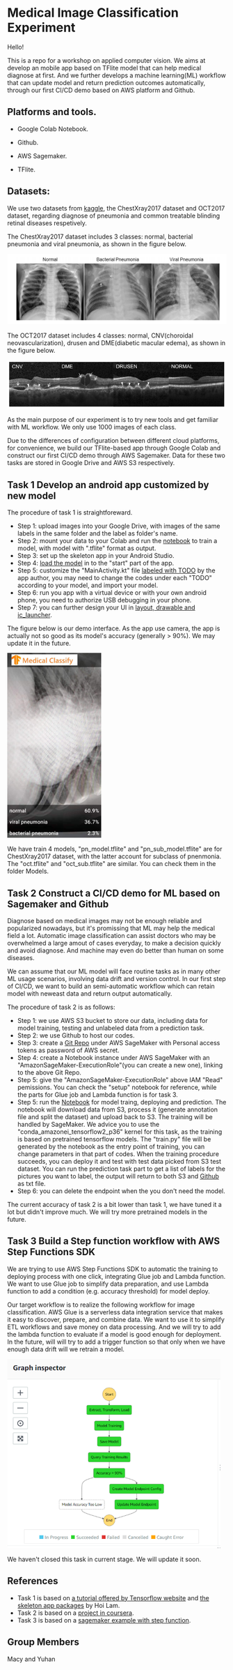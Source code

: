 # Medical Image Classification Experiment

Hello!

This is a repo for a workshop on applied computer vision. We aims at develop an mobile app based on TFlite model that can help medical diagnose at first. And we further develops a machine learning(ML) workflow that can update model and return prediction outcomes automatically, through our first CI/CD demo based on AWS platform and Github.


## Platforms and tools.

- Google Colab Notebook.

- Github.

- AWS Sagemaker.

- TFlite.

## Datasets:

We use two datasets from [kaggle](https://data.mendeley.com/datasets/rscbjbr9sj/2), the ChestXray2017 dataset and OCT2017 dataset, regarding diagnose of pneumonia and common treatable blinding retinal diseases respetively.

The ChestXray2017 dataset includes 3 classes: normal, bacterial pneumonia and viral pneumonia, as shown in the figure below.

![ChestXray2017](Images/ChestXray2017.PNG)

The OCT2017 dataset includes 4 classes: normal, CNV(choroidal neovascularization), drusen and DME(diabetic macular edema), as shown in the figure below.

![OCT2017](Images/OCT2017.PNG)

As the main purpose of our experiment is to try new tools and get familiar with ML workflow. We only use 1000 images of each class.

Due to the differences of configuration between different cloud platforms, for convenience, we build our TFlite-based app through Google Colab and construct our first CI/CD demo through AWS Sagemaker. Data for these two tasks are stored in Google Drive and AWS S3 respectively.

## Task 1 Develop an android app customized by new model

The procedure of task 1 is straightforeward.

- Step 1: upload images into your Google Drive, with images of the same labels in the same folder and the label as folder's name.
- Step 2: mount your data to your Colab and run the [notebook](Notebooks/Medical_Classification_with_TFLite_Model_Maker.ipynb) to train a model, with model with ".tflite" format as output. 
- Step 3: set up the skeleton app in your Android Studio.
- Step 4: [load the model](Images/Load_model.PNG) in to the "start" part of the app.
- Step 5: customize the "MainActivity.kt" file [labeled with TODO](Images/TODO.PNG) by the app author, you may need to change the codes under each "TODO" according to your model, and import your model.
- Step 6: run you app with a virtual device or with your own android phone, you need to authorize USB debugging in your phone.
- Step 7: you can further design your UI in [layout, drawable and ic_launcher](Images/UI.PNG). 

The figure below is our demo interface. As the app use camera, the app is actually not so good as its model's accuracy (generally > 90%). We may update it in the future.

<img src="Images/OUTPUT.jpg" width="216" height="424" alt="output"/><br/>

We have train 4 models, "pn_model.tflite" and "pn_sub_model.tflite" are for ChestXray2017 dataset, with the latter account for subclass of pnenmonia. The "oct.tflite" and "oct_sub.tflite" are similar. You can check them in the folder Models.

## Task 2 Construct a CI/CD demo for ML based on Sagemaker and Github

Diagnose based on medical images may not be enough reliable and popularized nowadays, but it's promissing that ML may help the medical field a lot. Automatic image classification can assist doctors who may be overwhelmed a large amout of cases everyday, to make a decision quickly and avoid diagnose. And machine may even do better than human on some diseases. 

We can assume that our ML model will face routine tasks as in many other ML usage scenarios, involving data drift and version control. In our first step of CI/CD, we want to build an semi-automatic workflow which can retain model with neweast data and return output automatically. 

The procedure of task 2 is as follows:
- Step 1: we use AWS S3 bucket to store our data, including data for model training, testing and unlabeled data from a prediction task.
- Step 2: we use Github to host our codes.
- Step 3: create a [Git Repo](Images/GitRepo.PNG) under AWS SageMaker with Personal access tokens as password of AWS secret.
- Step 4: create a Notebook instance under AWS SageMaker with an "AmazonSageMaker-ExecutionRole"(you can create a new one), linking to the above Git Repo.
- Step 5: give the "AmazonSageMaker-ExecutionRole" above IAM "Read" pemissions. You can check the "setup" notebook for reference, while the parts for Glue job and Lambda function is for task 3.
- Step 5: run the [Notebook](Notebooks/Medical_Classification_with_SageMaker_TF.ipynb) for model traing, deploying and prediction. The notebook will download data from S3, process it (generate annotation file and split the dataset) and upload back to S3. The training will be handled by SageMaker. We advice you to use the "conda_amazonei_tensorflow2_p36" kernel for this task, as the training is based on pretrained tensorflow models. The "train.py" file will be generated by the notebook as the entry point of training, you can change parameters in that part of codes. When the training procedure succeeds, you can deploy it and test with test data picked from S3 test dataset. You can run the prediction task part to get a list of labels for the pictures you want to label, the output will return to both S3 and [Github](MedicalImage/Pneumonia/task/prediction_output.txt) as txt file.
- Step 6: you can delete the endpoint when the you don't need the model.

The current accuracy of task 2 is a bit lower than task 1, we have tuned it a lot but didn't improve much. We will try more pretrained models in the future.

## Task 3 Build a Step function workflow with AWS Step Functions SDK
We are trying to use AWS Step Functions SDK to automatic the training to deploying process with one click, integrating Glue job and Lambda function. We want to use Glue job to simplify data preparation, and use Lambda function to add a condition (e.g. accuracy threshold) for model deploy.

Our target workflow is to realize the following workflow for image classification. AWS Glue is a serverless data integration service that makes it easy to discover, prepare, and combine data. We want to use it to simplify ETL workflows and save money on data processing. And we will try to add the lambda function to evaluate if a model is good enough for deployment. In the future, will will try to add a trigger function so that only when we have enough data drift will we retrain a model.

<img src="Images/Workflow.PNG" width="490" height="434" alt="workflow"/><br/>


We haven't closed this task in current stage. We will update it soon.

## References
- Task 1 is based on [a tutorial offered by Tensorflow website](https://codelabs.developers.google.com/codelabs/recognize-flowers-with-tensorflow-on-android/#0) and [the skeleton app packages](https://github.com/hoitab/TFLClassify.git) by Hoi Lam.
- Task 2 is based on a [project in coursera](https://github.com/maulikpokiya/Machine-Learning/tree/58a7fb3335ac734f6cf76b2536e4e4ffcdfc44a4/Coursera%20TensorFlow%20with%20Sagemaker).
- Task 3 is based on a [sagemaker example with step function](https://github.com/Macyatmacy/amazon-sagemaker-examples/tree/master/step-functions-data-science-sdk/automate_model_retraining_workflow).

## Group Members
Macy and Yuhan
